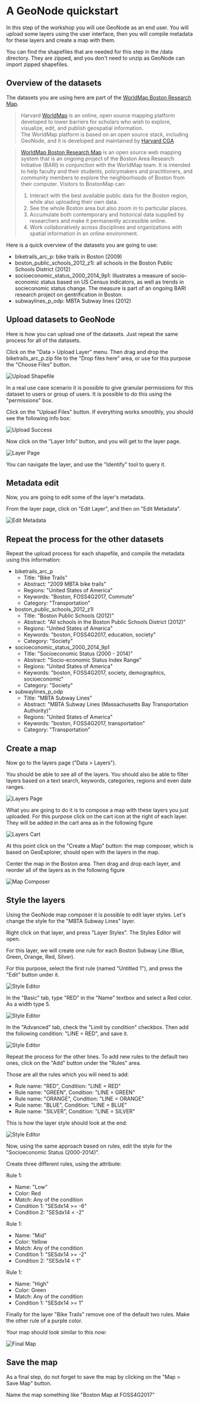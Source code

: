 # A GeoNode quickstart

In this step of the workshop you will use GeoNode as an end user. You will upload some layers using the user interface, then you will compile metadata for these layers and create a map with them.

You can find the shapefiles that are needed for this step in the /data directory. They are zipped, and you don't need to unzip as GeoNode can import zipped shapefiles.

## Overview of the datasets

The datasets you are using here are part of the [WorldMap Boston Research Map](http://worldmap.harvard.edu/boston/).

>Harvard [WorldMap](http://worldmap.harvard.edu) is an online, open source mapping platform developed to lower barriers for scholars who wish to explore, visualize, edit, and publish geospatial information.  
>The WorldMap platform is based on an open source stack, including GeoNode, and it is developed and maintained by [Harvard CGA](http://gis.harvard.edu/)

> [WorldMap Boston Research Map](http://worldmap.harvard.edu/boston/) is an open source web mapping system that is an ongoing project of the Boston Area Research Initiative (BARI) in conjunction with the WorldMap team. It is intended to help faculty and their students, policymakers and practitioners, and community members to explore the neighborhoods of Boston from their computer. Visitors to BostonMap can:
>   1. Interact with the best available public data for the Boston region, while also uploading their own data.
>   2. See the whole Boston area but also zoom in to particular places.
>   3. Accumulate both contemporary and historical data supplied by researchers and make it permanently accessible online.
>   4. Work collaboratively across disciplines and organizations with spatial information in an online environment.

Here is a quick overview of the datasets you are going to use:

* biketrails_arc_p: bike trails in Boston (2009)
* boston_public_schools_2012_z1l: all schools in the Boston Public Schools District (2012)
* socioeconomic_status_2000_2014_9p1: Illustrates a measure of socio-economic status based on US Census indicators, as well as trends in socieconomic status change. The measure is part of an ongoing BARI research project on gentrification in Boston.
* subwaylines_p_odp: MBTA Subway lines (2012)

## Upload datasets to GeoNode

Here is how you can upload one of the datasets. Just repeat the same process for all of the datasets.

Click on the "Data > Upload Layer" menu. Then drag and drop the biketrails_arc_p.zip file to the "Drop files here" area, or use for this purpose the "Choose Files" button.

<img src="images/0010_upload_shapefile.png" alt="Upload Shapefile" />

In a real use case scenario it is possible to give granular permissions for this dataset to users or group of users. It is possible to do this using the "permissions" box.

Click on the "Upload Files" button. If everything works smoothly, you should see the following info box:

<img src="images/0011_upload_success.png" alt="Upload Success" />

Now click on the "Layer Info" button, and you will get to the layer page.

<img src="images/0012_layer_page.png" alt="Layer Page" />

You can navigate the layer, and use the "Identify" tool to query it.

##  Metadata edit

Now, you are going to edit some of the layer's metadata.

From the layer page, click on "Edit Layer", and then on "Edit Metadata".

<img src="images/0013_edit_metadata.png" alt="Edit Metadata" />

## Repeat the process for the other datasets

Repeat the upload process for each shapefile, and compile the metadata using this information:

* biketrails_arc_p
  * Title: "Bike Trails"
  * Abstract: "2009 MBTA bike trails"
  * Regions: "United States of America"
  * Keywords: "Boston, FOSS4G2017, Commute"
  * Category: "Transportation"
* boston_public_schools_2012_z1l
  * Title: "Boston Public Schools (2012)"
  * Abstract: "All schools in the Boston Public Schools District (2012)"
  * Regions: "United States of America"
  * Keywords: "boston, FOSS4G2017, education, society"
  * Category: "Society"
* socioeconomic_status_2000_2014_9p1
  * Title: "Socioeconomic Status (2000 - 2014)"
  * Abstract: "Socio-economic Status Index Range"
  * Regions: "United States of America"
  * Keywords: "boston, FOSS4G2017, society, demographics, socioeconomic"
  * Category: "Society"
* subwaylines_p_odp
  * Title: "MBTA Subway Lines"
  * Abstract: "MBTA Subway Lines (Massachusetts Bay Transportation Authority)"
  * Regions: "United States of America"
  * Keywords: "boston, FOSS4G2017, transportation"
  * Category: "Transportation"

## Create a map

Now go to the layers page ("Data > Layers").

You should be able to see all of the layers. You should also be able to filter layers based on a text search, keywords, categories, regions and even date ranges.

<img src="images/0014_layers_page.png" alt="Layers Page" />

What you are going to do it is to compose a map with these layers you just uploaded. For this purpose click on the cart icon at the right of each layer. They will be added in the cart area as in the following figure

<img src="images/0015_layers_cart.png" alt="Layers Cart" />

At this point click on the "Create a Map" button: the map composer, which is based on GeoExplorer, should open with the layers in the map.

Center the map in the Boston area. Then drag and drop each layer, and reorder all of the layers as in the following figure

<img src="images/0016_map_composer.png" alt="Map Composer" />

## Style the layers

Using the GeoNode map composer it is possible to edit layer styles. Let's change the style for the "MBTA Subway Lines" layer.

Right click on that layer, and press "Layer Styles". The Styles Editor will open.

For this layer, we will create one rule for each Boston Subway Line (Blue, Green, Orange, Red, Silver).

For this purpose, select the first rule (named "Untitled 1"), and press the "Edit" button under it.

<img src="images/0017_style_editor.png" alt="Style Editor" />

In the "Basic" tab, type "RED" in the "Name" textbox and select a Red color. As a width type 5.

<img src="images/0017_style_editor_01.png" alt="Style Editor" />

In the "Advanced" tab, check the "Limit by condition" checkbox. Then add the following condition: "LINE = RED", and save it.

<img src="images/0017_style_editor_02.png" alt="Style Editor" />

Repeat the process for the other lines. To add new rules to the default two ones, click on the "Add" button under the "Rules" area.

Those are all the rules which you will need to add:

* Rule name: "RED", Condition: "LINE = RED"
* Rule name: "GREEN", Condition: "LINE = GREEN"
* Rule name: "ORANGE", Condition: "LINE = ORANGE"
* Rule name: "BLUE", Condition: "LINE = BLUE"
* Rule name: "SILVER", Condition: "LINE = SILVER"

This is how the layer style should look at the end:

<img src="images/0017_style_editor_03.png" alt="Style Editor" />

Now, using the same approach based on rules, edit the style for the "Socioeconomic Status (2000-2014)".

Create three different rules, using the attribute:

Rule 1:
* Name: "Low"
* Color: Red
* Match: Any of the condition
* Condition 1: "SESdx14 >= -6"
* Condition 2: "SESdx14 < -2"

Rule 1:
* Name: "Mid"
* Color: Yellow
* Match: Any of the condition
* Condition 1: "SESdx14 >= -2"
* Condition 2: "SESdx14 < 1"

Rule 1:
* Name: "High"
* Color: Green
* Match: Any of the condition
* Condition 1: "SESdx14 >= 1"

Finally for the layer "Bike Trails" remove one of the default two rules. Make the other rule of a purple color.

Your map should look similar to this now:

<img src="images/0018_final_map.png" alt="Final Map" />

## Save the map

As a final step, do not forget to save the map by clicking on the "Map > Save Map" button.

Name the map something like "Boston Map at FOSS4G2017"
